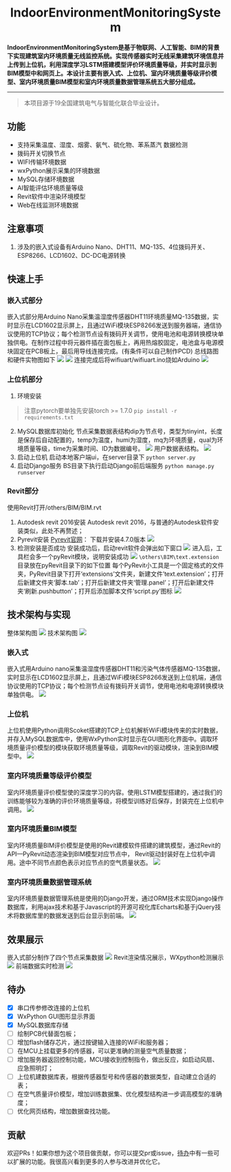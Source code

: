 <div align="center">
<h1>IndoorEnvironmentMonitoringSystem</h1>
</div>
<strong>IndoorEnvironmentMonitoringSystem是基于物联网、人工智能、BIM的背景下实现建筑室内环境质量无线监控系统。实现传感器实时无线采集建筑环境信息并上传到上位机，利用深度学习LSTM搭建模型评价环境质量等级，并实时显示到BIM模型中和网页上。本设计主要有嵌入式、上位机、室内环境质量等级评价模型、室内环境质量BIM模型和室内环境质量数据管理系统五大部分组成。</strong>

<hr>

> 本项目源于19全国建筑电气与智能化联合毕业设计。

## 功能
- 支持采集温度、湿度、烟雾、氨气、硫化物、苯系蒸汽 数据检测
- 拨码开关切换节点
- WIFI传输环境数据
- wxPython展示采集的环境数据
- MySQL存储环境数据
- AI智能评估环境质量等级
- Revit软件中渲染环境模型
- Web在线监测环境数据

## 注意事项
1. 涉及的嵌入式设备有Arduino Nano、DHT11、MQ-135、4位拨码开关、ESP8266、LCD1602、DC-DC电源转换

## 快速上手

### 嵌入式部分
嵌入式部分用Arduino Nano采集温湿度传感器DHT11环境质量MQ-135数据，实时显示在LCD1602显示屏上，且通过WiFi模块ESP8266发送到服务器端，通信协议使用的TCP协议；每个检测节点设有拨码开关调节，使用电池和电源转换模块单独供电。在制作过程中将元器件插在面包板上，再用热熔胶固定，电池盒与电源模块固定在PCB板上，最后用导线连接完成。(有条件可以自己制作PCD)
总线路图和硬件实物图如下
![](img/20230618160855.png)
![](img/20230618160919.png)
连接完成后将wifiuart/wifiuart.ino烧如Arduino
![](img/20230618161302.png)
### 上位机部分
1. 环境安装
> 注意pytorch要单独先安装torch >= 1.7.0
> `pip install -r requirements.txt`

2. MySQL数据库初始化
节点采集数据表结构dip为节点号，类型为tinyint，长度是保存后自动配置的，temp为温度，humi为湿度，mq为环境质量，qual为环境质量等级，time为采集时间、ID为数据编号。
![](img/20230618163602.png)
用户数据表结构。
![](img/20230618163700.png)
3. 启动上位机
启动本地客户端ui，在server目录下
`python server.py`
4. 启动Django服务
BS目录下执行启动Django前后端服务
`python manage.py runserver`

### Revit部分
使用Revit打开/others/BIM/BIM.rvt
1. Autodesk revit 2016安装
Autodesk revit 2016，与普通的Autodesk软件安装类似，此处不再赘述；
2. Pyrevit安装
[Pyrevit官网](https://eirannejad.github.io/pyRevit/)： 下载并安装4.7.0版本
![](img/20230618162703.png)
3. 检测安装是否成功
安装成功后，启动revit软件会弹出如下窗口
![](img/20230618162730.png)
进入后，工具栏会多一个pyRevit模块，说明安装成功
![](img/20230618162756.png)
`\others\BIM\text.extension`目录放在pyRevit目录下的如下位置
每个PyRevit小工具是一个固定格式的文件夹，PyRevit目录下打开‘extensions’文件夹，新建文件’text.extension’；打开后新建文件夹‘脚本.tab’；打开后新建文件夹‘管理.panel’；打开后新建文件夹‘刷新.pushbutton’；打开后添加脚本文件‘script.py’图标
![](img/20230618162059.png)

## 技术架构与实现
整体架构图
![](img/20230618155538.png)
技术架构图
![](img/20230618163039.png)

### 嵌入式
嵌入式用Arduino nano采集温湿度传感器DHT11和污染气体传感器MQ-135数据，实时显示在LCD1602显示屏上，且通过WiFi模块ESP8266发送到上位机端，通信协议使用的TCP协议；每个检测节点设有拨码开关调节，使用电池和电源转换模块单独供电。
![](img/20230618163748.png)

### 上位机
上位机使用Python调用Scoket搭建的TCP上位机解析WiFi模块传来的实时数据，并存入MySQL数据库中，使用WxPython实时显示在GUI图形化界面中。调取环境质量评价模型的模块获取环境质量等级，调取Revit的驱动模块，渲染到BIM模型中。
![](img/20230618164103.png)
### 室内环境质量等级评价模型
室内环境质量评价模型使的深度学习的内容。使用LSTM模型搭建的，通过我们的训练能够较为准确的评价环境质量等级，将模型训练好后保存，封装完在上位机中调用。
![](img/20230618164503.png)
### 室内环境质量BIM模型
室内环境质量BIM评价模型是使用的Revit建模软件搭建的建筑模型，通过Revit的API—PyRevit动态渲染到BIM模型对应节点中， Revit驱动封装好在上位机中调用。途中不同节点颜色表示对应节点的空气质量状态。
![](img/20230618164618.png)
### 室内环境质量数据管理系统
室内环境质量数据管理系统是使用的Django开发，通过ORM技术实现Django操作数据库，利用ajax技术和基于Javascript的开源可视化库Echarts和基于jQuery技术将数据库里的数据发送到后台显示到前端。
![](img/20230618164553.png)

## 效果展示
嵌入式部分制作了四个节点采集数据
![](img/20230618164857.png)
Revit渲染情况展示，WXpython检测展示
![](img/20230618165229.png)
前端数据实时检测
![](img/20230618165131.png)

## 待办

- [x] 串口传参修改连接的上位机
- [x] WxPython GUI图形显示界面
- [x] MySQL数据库存储
- [ ] 绘制PCB代替面包板；
- [ ] 增加flash储存芯片，通过按键输入连接的WiFi和服务器；
- [ ] 在MCU上挂载更多的传感器，可以更准确的测量空气质量数据；
- [ ] 增加服务器返回控制功能，MCU接收到控制指令，做出反应，如启动风扇、应急照明灯；
- [ ] 上位机建数据库表，根据传感器型号和传感器的数据类型，自动建立合适的表；
- [ ] 在空气质量评价模型，增加训练数据集、优化模型结构进一步调高模型的准确度；
- [ ] 优化网页结构，增加数据查找功能。

## 贡献
欢迎PRs！如果你想为这个项目做贡献，你可以提交pr或issue，[待办](#待办)中有一些可以扩展的功能。我很高兴看到更多的人参与改进并优化它。